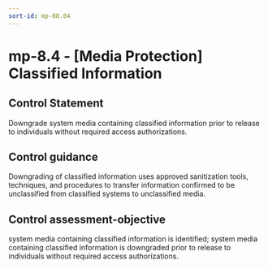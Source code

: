 ```yaml
---
sort-id: mp-08.04
---
```


# mp-8.4 - \[Media Protection\] Classified Information

## Control Statement

Downgrade system media containing classified information prior to release to individuals without required access authorizations.

## Control guidance

Downgrading of classified information uses approved sanitization tools, techniques, and procedures to transfer information confirmed to be unclassified from classified systems to unclassified media.

## Control assessment-objective

system media containing classified information is identified;
system media containing classified information is downgraded prior to release to individuals without required access authorizations.
